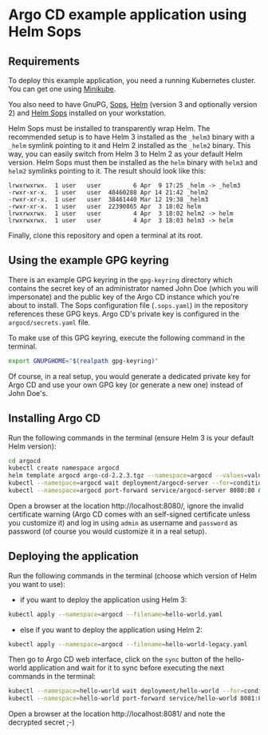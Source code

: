 # Argo CD example application using Helm Sops

## Requirements

To deploy this example application, you need a running Kubernetes cluster. You can get one using [Minikube](https://minikube.sigs.k8s.io/docs/start/).

You also need to have GnuPG, [Sops](https://github.com/mozilla/sops), [Helm](https://helm.sh/docs/intro/install/) (version 3 and optionally version 2) and [Helm Sops](https://github.com/camptocamp/helm-sops) installed on your workstation.

Helm Sops must be installed to transparently wrap Helm. The recommended setup is to have Helm 3 installed as the `_helm3` binary with a `_helm` symlink pointing to it and Helm 2 installed as the `_helm2` binary. This way, you can easily switch from Helm 3 to Helm 2 as your default Helm version. Helm Sops must then be installed as the `helm` binary with `helm3` and `helm2` symlinks pointing to it. The result should look like this:

```
lrwxrwxrwx.  1 user   user         6 Apr  9 17:25 _helm -> _helm3
-rwxr-xr-x.  1 user   user  40460288 Apr 14 21:42 _helm2
-rwxr-xr-x.  1 user   user  38461440 Mar 12 19:38 _helm3
-rwxr-xr-x.  1 user   user  22390865 Apr  3 18:02 helm
lrwxrwxrwx.  1 user   user         4 Apr  3 18:02 helm2 -> helm
lrwxrwxrwx.  1 user   user         4 Apr  3 18:03 helm3 -> helm
```

Finally, clone this repository and open a terminal at its root.

## Using the example GPG keyring

There is an example GPG keyring in the `gpg-keyring` directory which contains the secret key of an administrator named John Doe (which you will impersonate) and the public key of the Argo CD instance which you're about to install. The Sops configuration file (`.sops.yaml`) in the repository references these GPG keys. Argo CD's private key is configured in the `argocd/secrets.yaml` file.

To make use of this GPG keyring, execute the following command in the terminal.

```sh
export GNUPGHOME="$(realpath gpg-keyring)"
```

Of course, in a real setup, you would generate a dedicated private key for Argo CD and use your own GPG key (or generate a new one) instead of John Doe's.

## Installing Argo CD

Run the following commands in the terminal (ensure Helm 3 is your default Helm version):

```sh
cd argocd
kubectl create namespace argocd
helm template argocd argo-cd-2.2.3.tgz --namespace=argocd --values=values.yaml --values=secrets.yaml --include-crds | kubectl apply --namespace=argocd --filename=-
kubectl --namespace=argocd wait deployment/argocd-server --for=condition=Available --timeout=300s
kubectl --namespace=argocd port-forward service/argocd-server 8080:80 &
```

Open a browser at the location http://localhost:8080/, ignore the invalid certificate warning (Argo CD comes with an self-signed certificate unless you customize it) and log in using `admin` as username and `password` as password (of course you would customize it in a real setup).

## Deploying the application

Run the following commands in the terminal (choose which version of Helm you want to use):

- if you want to deploy the application using Helm 3:

```sh
kubectl apply --namespace=argocd --filename=hello-world.yaml
```

- else if you want to deploy the application using Helm 2:

```sh
kubectl apply --namespace=argocd --filename=hello-world-legacy.yaml
```

Then go to Argo CD web interface, click on the `sync` button of the hello-world application and wait for it to sync before executing the next commands in the terminal:

```sh
kubectl --namespace=hello-world wait deployment/hello-world --for=condition=Available --timeout=300s
kubectl --namespace=hello-world port-forward service/hello-world 8081:80 &
```

Open a browser at the location http://localhost:8081/ and note the decrypted secret ;-)
